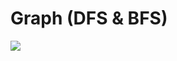 # Graph (DFS & BFS)

![](https://github.com/kajj8808/kmu-data-structure-couse/assets/71279997/7afb6d47-b86a-4a3c-a39a-c2527ec9d153)
